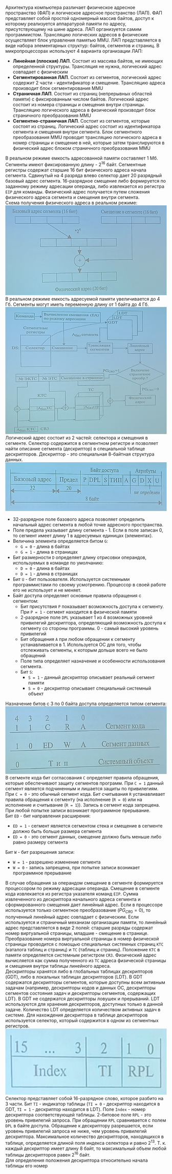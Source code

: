 Архитектура компьютера различает физическое адресное пространство (ФАП) и логическое адресное пространство (ЛАП). ФАП представляет собой простой одномерный массив байтов, доступ к которому реализуется аппаратурой памяти по адресу, присутствующему на шине адреса. ЛАП организуется самим программистом. Трансляцию логических адресов в физические осуществляет блок управления памятью MMU. ЛАП представляется в виде набора элементарных структур: байтов, сегментов и страниц. В микропроцессорах используют 4 варианта организации ЛАП:
- **Линейная (плоская) ЛАП**. Состоит из массива байтов, не имеющих определенной структуры. Трансляция не нужна, логический адрес совпадает с физическим
- **Сегментированная ЛАП**. Состоит из сегментов, логический адрес содержит 2 части - идентификатор и смещение. Трансляцию адреса производит блок сегментирования MMU
- **Страничная ЛАП**. Состоит из страниц (непрерывных областей памяти) с фиксированным числом байтов. Логический адрес состоит из номера страницы и смещения внутри страницы. Трансляцию логического адреса в физический производит блок страничного преобразования MMU
- **Сегментно-страничная ЛАП**. Состоит из сегментов, которые состоят из страниц. Логический адрес состоит из идентификатора сегмента и смещения внутри сегмента. Блок сегментного преобразования MMU проводит трансляцию логического адреса в номер страницы и смещение в ней, которые затем транслируются в физический адрес блоком страничного преобразования MMU
  
В реальном режиме емкость адресованной памяти составляет 1 Мб. Сегменты имеют фиксированную длину - $2^{16}$ байт. Сегментные регистры содержат старшие 16 бит физического адреса начала сегмента. Сдвинутый на 4 разряда влево селектор дает 20 разрядный базовый адрес сегмента. 16-разрядное смещение либо формируется по заданному режиму адресации операнда, либо извлекается из регистра `EIP` для команды. Физический адрес получается путем сложения физического адреса сегмента и смещения внутри сегмента.  
Схема получения физического адреса в реальном режиме:  
![Схема получения физического адреса в реальном режиме](../Pictures/08_01.%20Схема%20получения%20физического%20адреса%20в%20реальном%20режиме.png)  
В реальном режиме емкость адресуемой памяти увеличивается до 4 Гб. Сегменты могут иметь переменную длину от 1 байта до 4 Гб.  
![Схема получения физического адреса в сегментно-страничном режиме](../Pictures/08_02.%20Схема%20получения%20физического%20адреса%20в%20сегментно-страничном%20режиме.png)  
Логический адрес состоит из 2 частей: селектора и смещения в сегменте. Селектор содержится в сегментном регистре и позволяет найти описание сегмента (дескриптор) в специальной таблице дескрипторов. Дескриптор - это специальная 8-байтная структура данных.  
![Структура дескриптора сегмента](../Pictures/08_03.%20Структура%20дескриптора%20сегмента.png)  
- 32-разрядное поле базового адреса позволяет определить начальный адрес сегмента в любой точке адресного пространства. 
- Поле предела указывает длину сегмента - 1. Если в поле записан 0, то сегмент имеет длину 1 в адресуемых единицах (элементах).  
- Величина элемента определяется битом `G`: 
	- `G = 0` - длина в байтах
	- `G = 1` - длина в страницах
- Бит размерности `D` определяет длину отрисовки операндов, используемых в команде по умолчанию:
	- `D = 0` - длина в байтах
	- `D = 1` - длина в страницах
- Бит `U` - бит пользователя. Используется системными программистами по своему усмотрению. Процессор в своей работе его не использует и не меняет.  
- Байт доступа определяет основные правила обращения с сегментом:
	- Бит присутствия `P` показывает возможность доступа к сегменту. При `P = 1` - сегмент находится в физической памяти
	- 2-разрядное поле `DPL` указывает 1 из 4 возможных уровней привилегий дескриптора, определяющий возможность доступа к сегменту со стороны программы. 0 - самый высокий уровень привилегий
	- Бит обращения `A` при любом обращении к сегменту устанавливается в 1. Используется ОС для того, чтобы отслеживать сегменты, к которым дольше всего не было обращений
	- Поле типа определяет назначение и особенности использования сегмента. 
	- Бит `S`: 
		- `S = 1` - данный дескриптор описывает реальный сегмент памяти
		- `S = 0` - дескриптор описывает специальный системный объект
  
Назначение битов с 3 по 0 байта доступа определяется типом сегмента:
![Формат поля типа байта доступа](../Pictures/08_04.%20Формат%20поля%20типа%20байта%20доступа.png)  
В сегменте кода бит согласования `C` определяет правила обращения, которые обеспечивают защиту сегментов программ. При `C = 1` данный сегмент является подчиненным и лишается защиты по привилегиям. При `C = 0` - это обычный сегмент кода. Бит считывания `R` устанавливает правила обращения к сегменту (на исполнение (`R = 0`) или на исполнение и считывание (`R = 1`)). Запись в сегмент кода запрещена. При любой попытке записи возникает программное прерывание.  
Бит `ED` - бит направления расширения:
- `ED = 1` - сегмент является сегментом стека и смещение в сегменте должно быть больше размера сегмента
- `ED = 0` - это сегмент данных, смещение должно быть меньше либо равно размеру сегмента
  
Бит `W` - бит разрешения записи:
- `W = 1` - разрешено изменение сегмента
- `W = 0` - запись запрещена, при попытке записи возникает программное прерывание
  
В случае обращения за операндом смещение в сегменте формируется процессором по режиму адресации операнда. Смещение в сегменте кода извлекается из регистра указателя команд `EIP`. Сумма извлеченного из дескриптора начального адреса сегмента и сформированного смещения дает линейный адрес. Если в процессоре используется только сегментное преобразование ($PG_{CR0} = 0$), то полученный линейный адрес совпадает с физическим. Если используется и страничный механизм организации памяти, то линейный адрес представляется в виде 2 полей: старшие разряды содержат номер виртуальной страницы, младшие - смещение в странице. Преобразование номера виртуальной страницы в номер физической страницы проводится с помощью специальных системных страниц `КТС` (каталога таблиц и страниц) и `ТС` (таблиц и страниц). Положение `КТС` в памяти определяется системным регистром `CR3`. Физический адрес вычисляется как сумма полученного из `ТС` адреса физической страницы и смещения внутри таблицы линейного адреса.  
Дескрипторы хранятся либо в глобальных таблицах дескрипторов (GDT), либо в локальных таблицах дескрипторов (LDT). В GDT содержатся дескрипторы сегментов, которые доступны всем активным задачам (например, дескрипторы кодов и данных ОС, дескрипторы сегментов состояния задач и дескрипторы сегментов, содержащих LDT). В GDT не содержатся дескрипторы ловушек и прерываний. LDT используются для хранения дескрипторов, доступных только в данной задаче. Количество LDT определяется количеством активных задач в системе. Для нахождения дескриптора в таблице дескрипторов используется селектор, который содержится в одном из сегментных регистров.  
![Формат селектора](../Pictures/08_06.%20Формат%20селектора.png)  
Селектор представляет собой 16-разрядное слово, которое разбито на 3 части. Бит `TI` - индикатор таблицы (`TI = 0` - дескриптор находится в GDT, `TI = 1` - дескриптор находится в LDT). Поле `Index` - номер дескриптора соответствующей таблицы. 2-битовое поле `RPL` - это уровень привилегий запроса. При обращении `RPL` сравнивается с полем `DPL` в байте доступа. Обращение к дескриптору разрешается, если уровень привилегий запроса не ниже, чем уровень привилегий дескриптора. Максимальное количество дескрипторов, находящихся в таблице, определяется длиной поля индекса селектора и равно $2^{13}$. Т. к. каждый дескриптор имеет длину 8 байт, то максимальный объем любой таблицы дескрипторов равен $2^{16}$ байт.  
Для определения положения дескриптора относительно начала таблицы его номер 
